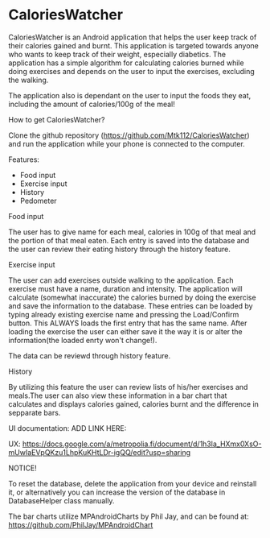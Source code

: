 # CaloriesWatcher

CaloriesWatcher is an Android application that helps the user keep track of their calories gained and burnt. This application is targeted towards anyone who wants to keep track of their weight, especially diabetics.
The application has a simple algorithm for calculating calories burned while doing exercises and depends on the user to input the exercises, excluding the walking.

The application also is dependant on the user to input the foods they eat, including the amount of calories/100g of the meal!

How to get CaloriesWatcher?

Clone the github repository (https://github.com/Mtk112/CaloriesWatcher) and run the application while your phone is connected to the computer.

Features:
- Food input
- Exercise input
- History
- Pedometer

Food input

The user has to give name for each meal, calories in 100g of that meal and the portion of that meal eaten.
Each entry is saved into the database and the user can review their eating history through the history feature.

Exercise input

The user can add exercises outside walking to the application. Each exercise must have a name, duration and intensity.
The application will calculate (somewhat inaccurate) the calories burned by doing the exercise and save the information to the database.
These entries can be loaded by typing already existing exercise name and pressing the Load/Confirm button. This ALWAYS loads the first entry that has the same name. After loading the exercise the user can either save it the way it is or alter the information(the loaded enrty won't change!).

The data can be reviewd through history feature.

History

By utilizing this feature the user can review lists of his/her exercises and meals.The user can also view these information in a bar chart that calculates and displays calories gained, calories burnt and the difference in sepparate bars.

UI documentation:
ADD LINK HERE:

UX:
https://docs.google.com/a/metropolia.fi/document/d/1h3la_HXmx0XsO-mUwIaEVpQKzu1LhpKuKHtLDr-igQQ/edit?usp=sharing

NOTICE!

To reset the database, delete the application from your device and reinstall it, or alternatively you can increase the version of the database in DatabaseHelper class manually.

The bar charts utilize MPAndroidCharts by Phil Jay, and can be found at: https://github.com/PhilJay/MPAndroidChart
